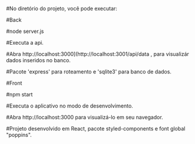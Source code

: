 #No diretório do projeto, você pode executar:

#Back

#node server.js

#Executa a api.

#Abra http://localhost:3000](http://localhost:3001/api/data , para visualizár dados inseridos no banco.

#Pacote 'express' para roteamento e 'sqlite3' para banco de dados.

#Front

#npm start

#Executa o aplicativo no modo de desenvolvimento.

#Abra http://localhost:3000 para visualizá-lo em seu navegador.

#Projeto desenvolvido em React, pacote styled-components e font global "poppins".
